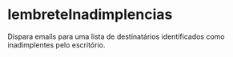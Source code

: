 # lembreteInadimplencias
Dispara emails para uma lista de destinatários identificados como inadimplentes pelo escritório.
